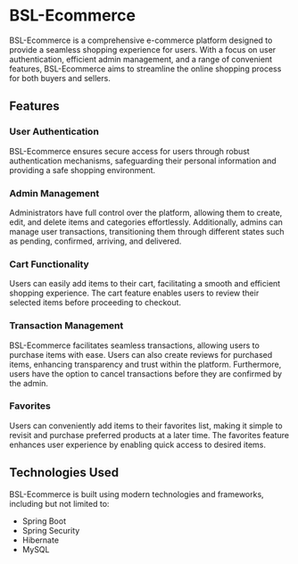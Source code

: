 # BSL-Ecommerce
BSL-Ecommerce is a comprehensive e-commerce platform designed to provide a seamless shopping experience for users. With a focus on user authentication, efficient admin management, and a range of convenient features, BSL-Ecommerce aims to streamline the online shopping process for both buyers and sellers.

## Features
### User Authentication
BSL-Ecommerce ensures secure access for users through robust authentication mechanisms, safeguarding their personal information and providing a safe shopping environment.

### Admin Management
Administrators have full control over the platform, allowing them to create, edit, and delete items and categories effortlessly. Additionally, admins can manage user transactions, transitioning them through different states such as pending, confirmed, arriving, and delivered.

### Cart Functionality
Users can easily add items to their cart, facilitating a smooth and efficient shopping experience. The cart feature enables users to review their selected items before proceeding to checkout.

### Transaction Management
BSL-Ecommerce facilitates seamless transactions, allowing users to purchase items with ease. Users can also create reviews for purchased items, enhancing transparency and trust within the platform. Furthermore, users have the option to cancel transactions before they are confirmed by the admin.

### Favorites
Users can conveniently add items to their favorites list, making it simple to revisit and purchase preferred products at a later time. The favorites feature enhances user experience by enabling quick access to desired items.

## Technologies Used
BSL-Ecommerce is built using modern technologies and frameworks, including but not limited to:

- Spring Boot
- Spring Security
- Hibernate
- MySQL